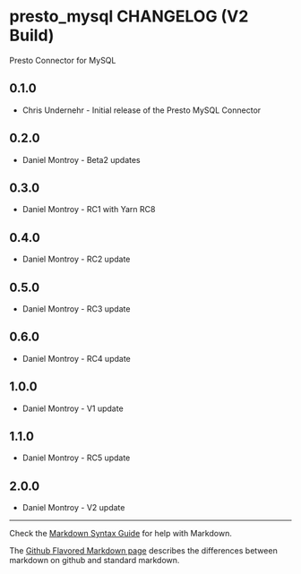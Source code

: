 presto_mysql CHANGELOG (V2 Build)
=================================

Presto Connector for MySQL

0.1.0
-----
- Chris Undernehr - Initial release of the Presto MySQL Connector

0.2.0
-----
- Daniel Montroy - Beta2 updates

0.3.0
-----
- Daniel Montroy - RC1 with Yarn RC8

0.4.0
-----
- Daniel Montroy - RC2 update

0.5.0
-----
- Daniel Montroy - RC3 update

0.6.0
-----
- Daniel Montroy - RC4 update

1.0.0
-----
- Daniel Montroy - V1 update

1.1.0
-----
- Daniel Montroy - RC5 update

2.0.0
-----
- Daniel Montroy - V2 update

- - -
Check the [Markdown Syntax Guide](http://daringfireball.net/projects/markdown/syntax) for help with Markdown.

The [Github Flavored Markdown page](http://github.github.com/github-flavored-markdown/) describes the differences between markdown on github and standard markdown.
